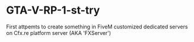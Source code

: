 # GTA-V-RP-1-st-try
First attpemts to create something in FiveM customized dedicated servers on Cfx.re platform server (AKA 'FXServer')
